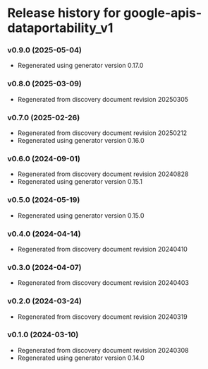 # Release history for google-apis-dataportability_v1

### v0.9.0 (2025-05-04)

* Regenerated using generator version 0.17.0

### v0.8.0 (2025-03-09)

* Regenerated from discovery document revision 20250305

### v0.7.0 (2025-02-26)

* Regenerated from discovery document revision 20250212
* Regenerated using generator version 0.16.0

### v0.6.0 (2024-09-01)

* Regenerated from discovery document revision 20240828
* Regenerated using generator version 0.15.1

### v0.5.0 (2024-05-19)

* Regenerated using generator version 0.15.0

### v0.4.0 (2024-04-14)

* Regenerated from discovery document revision 20240410

### v0.3.0 (2024-04-07)

* Regenerated from discovery document revision 20240403

### v0.2.0 (2024-03-24)

* Regenerated from discovery document revision 20240319

### v0.1.0 (2024-03-10)

* Regenerated from discovery document revision 20240308
* Regenerated using generator version 0.14.0

